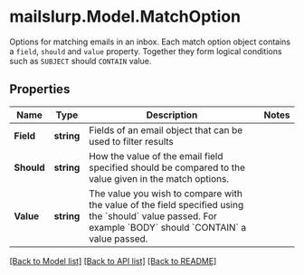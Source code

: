 # mailslurp.Model.MatchOption
Options for matching emails in an inbox. Each match option object contains a `field`, `should` and `value` property. Together they form logical conditions such as `SUBJECT` should `CONTAIN` value.

## Properties

Name | Type | Description | Notes
------------ | ------------- | ------------- | -------------
**Field** | **string** | Fields of an email object that can be used to filter results | 
**Should** | **string** | How the value of the email field specified should be compared to the value given in the match options. | 
**Value** | **string** | The value you wish to compare with the value of the field specified using the &#x60;should&#x60; value passed. For example &#x60;BODY&#x60; should &#x60;CONTAIN&#x60; a value passed. | 

[[Back to Model list]](../README#documentation-for-models) [[Back to API list]](../README#documentation-for-api-endpoints) [[Back to README]](../README)

